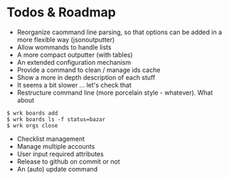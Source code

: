 # Todos & Roadmap

* Reorganize caommand line parsing, so that options can be added in a more flexible way (jsonoutputter)
* Allow wommands to handle lists
* A more compact outputter (with tables)
* An extended configuration mechanism
* Provide a command to clean / manage ids cache
* Show a more in depth description of each stuff
* It seems a bit slower ... let's check that
* Restructure command line (more porcelain style - whatever). What about
```
$ wrk boards add
$ wrk boards ls -f status=bazar
$ wrk orgs close
```
* Checklist management
* Manage multiple accounts
* User input required attributes
* Release to github on commit or not
* An (auto) update command